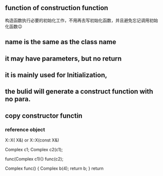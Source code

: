 ## function of construction function

构造函数执行必要的初始化工作，不用再去写初始化函数，并且避免忘记调用初始化函数😉

## name is the same as the class name
## it may have parameters, but no return
## it is mainly used for Initialization,

## the bulid will generate a construct function with no para.

## copy constructor functin

### reference object
X::X( X&) or X::X(const X&)

Complex c1;
Complex c2(c1);

func(Complex c1){}
func(c2);

Complex func()
{
  Complex b(4);
  return b;
}
return
